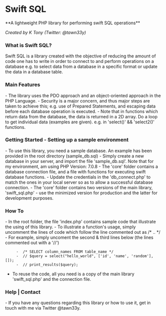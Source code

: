 <h1>Swift SQL</h1>
**A lightweight PHP library for performing swift SQL operations**

*Created by K Tony (Twitter: @tawn33y)*

<h3>What is Swift SQL?</h3>
Swift SQL is a library created with the objective of reducing the amount of code one has to write in order to connect to and perform operations on a database e.g. to select data from a database in a specific format or update the data in a database table.

<h3>Main Features</h3>
  - The library uses the PDO approach and an object-oriented approach in the PHP Language.
  - Security is a major concern, and thus major steps are taken to achieve this;
      e.g. use of Prepared Statements, and escaping data before each database operation is executed.
  - Note that in functions which return data from the database, the data is returned in a 2D array. Do a loop to get individual data (examples are given).
      e.g. in 'select()' && 'select2()' functions.

<h3>Getting Started - Setting up a sample environment</h3>
   - To use this library, you need a sample database. An example has been provided in the root directory (sample_db.sql)
   - Simply create a new database in your server, and import the file 'sample_db.sql'. Note that for my environment, am using PHP Version: 7.0.8
   - The 'core' folder contains a database connection file, and a file with functions for executing swift database functions.
   - Update the credentials in the 'db_connect.php' to match the ones in your local server so as to allow a successful database connection.
   - The 'core' folder contains two versions of the main library, 'swift_sql.php' - use the minimized version for production and the latter for development purposes. 

<h3>How To</h3>
   - In the root folder, the file 'index.php' contains sample code that illustrate the using of this library.
   - To illustrate a function's usage, simply uncomment the lines of code which follow the line commented out as /* .. */
       - For example, simply uncoment the second & third lines below (the lines commented out with a '//')

      	 -  /* SELECT column_names FROM table_name */
      	 -  // $query = select("hello_world", ['id', 'name', 'random'], []);
     	 -  // print_results($query);

   - To reuse the code, all you need is a copy of the main library 'swift_sql.php' and the connection file.

<h3>Help | Contact</h3>
  - If you have any questions regarding this library or how to use it, get in touch with me via Twitter @tawn33y.
